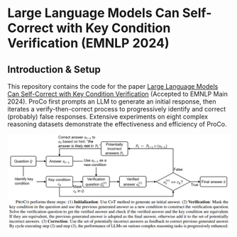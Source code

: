 # Large Language Models Can Self-Correct with Key Condition Verification (EMNLP 2024)

## Introduction & Setup

This repository contains the code for the paper [Large Language Models Can Self-Correct with Key Condition Verification](https://arxiv.org/abs/2405.14092) (Accepted to EMNLP Main 2024). ProCo first prompts an LLM to generate an initial response, then iterates a verify-then-correct process to progressively identify and correct (probably) false responses.
Extensive experiments on eight complex reasoning datasets demonstrate the effectiveness and efficiency of ProCo.

![image](https://github.com/wzy6642/ProCo/blob/main/framework.png)
